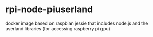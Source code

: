 # rpi-node-piuserland
docker image based on raspbian jessie that includes node.js and the userland libraries (for accessing raspberry pi gpu)
